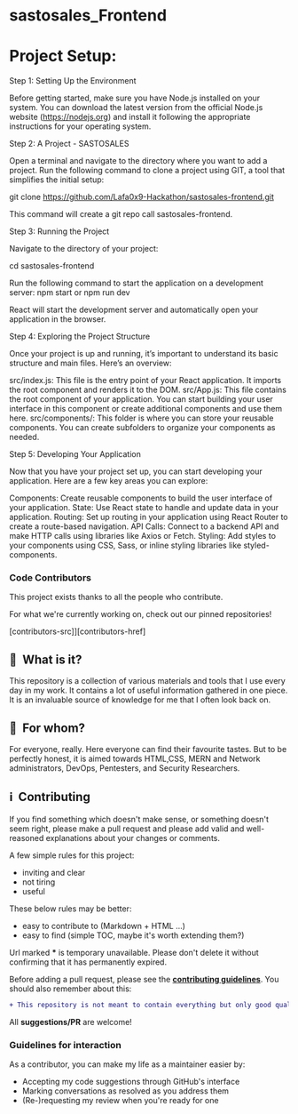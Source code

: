 # sastosales_Frontend


# Project Setup:

Step 1: Setting Up the Environment

Before getting started, make sure you have Node.js installed on your system. You can download the latest version from the official Node.js website (https://nodejs.org) and install it following the appropriate instructions for your operating system.

Step 2: A Project - SASTOSALES

Open a terminal and navigate to the directory where you want to add a project. Run the following command to clone a project using GIT, a tool that simplifies the initial setup:

git clone https://github.com/Lafa0x9-Hackathon/sastosales-frontend.git

This command will create a git repo call sastosales-frontend.

Step 3: Running the Project

Navigate to the directory of your project:

cd sastosales-frontend

Run the following command to start the application on a development server:
npm start or npm run dev

React will start the development server and automatically open your application in the browser.

Step 4: Exploring the Project Structure

Once your project is up and running, it’s important to understand its basic structure and main files. Here’s an overview:

src/index.js: This file is the entry point of your React application. It imports the root component and renders it to the DOM.
src/App.js: This file contains the root component of your application. You can start building your user interface in this component or create additional components and use them here.
src/components/: This folder is where you can store your reusable components. You can create subfolders to organize your components as needed.

Step 5: Developing Your Application

Now that you have your project set up, you can start developing your application. Here are a few key areas you can explore:

Components: Create reusable components to build the user interface of your application.
State: Use React state to handle and update data in your application.
Routing: Set up routing in your application using React Router to create a route-based navigation.
API Calls: Connect to a backend API and make HTTP calls using libraries like Axios or Fetch.
Styling: Add styles to your components using CSS, Sass, or inline styling libraries like styled-components.

### Code Contributors

This project exists thanks to all the people who contribute. 

For what we're currently working on, check out our pinned repositories!

[contributors-src]][contributors-href]


## :notebook_with_decorative_cover: &nbsp;What is it?

This repository is a collection of various materials and tools that I use every day in my work. It contains a lot of useful information gathered in one piece. It is an invaluable source of knowledge for me that I often look back on.

## :restroom: &nbsp;For whom?

For everyone, really. Here everyone can find their favourite tastes. But to be perfectly honest, it is aimed towards HTML,CSS, MERN and Network administrators, DevOps, Pentesters, and Security Researchers.

## :information_source: &nbsp;Contributing

If you find something which doesn't make sense, or something doesn't seem right, please make a pull request and please add valid and well-reasoned explanations about your changes or comments.

A few simple rules for this project:

- inviting and clear
- not tiring
- useful

These below rules may be better:

- easy to contribute to (Markdown + HTML ...)
- easy to find (simple TOC, maybe it's worth extending them?)

Url marked **\*** is temporary unavailable. Please don't delete it without confirming that it has permanently expired.

Before adding a pull request, please see the **[contributing guidelines](.github/CONTRIBUTING.md)**. You should also remember about this:

```diff
+ This repository is not meant to contain everything but only good quality stuff.
```

All **suggestions/PR** are welcome!


### Guidelines for interaction

As a contributor, you can make my life as a maintainer easier by:
 - Accepting my code suggestions through GitHub's interface
 - Marking conversations as resolved as you address them
 - (Re-)requesting my review when you're ready for one
